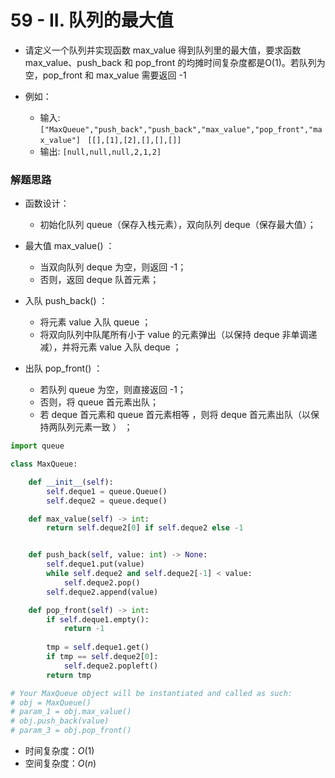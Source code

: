 
# 59 - II. 队列的最大值

* 请定义一个队列并实现函数 max_value 得到队列里的最大值，要求函数max_value、push_back 和 pop_front 的均摊时间复杂度都是O(1)。若队列为空，pop_front 和 max_value 需要返回 -1

* 例如：
    * 输入: `["MaxQueue","push_back","push_back","max_value","pop_front","max_value"]`
   ` [[],[1],[2],[],[],[]]`
    * 输出: `[null,null,null,2,1,2]`

### 解题思路

* 函数设计：
    * 初始化队列 queue（保存入栈元素），双向队列 deque（保存最大值）；

* 最大值 max_value() ：
    * 当双向队列 deque 为空，则返回 -1；
    * 否则，返回 deque 队首元素；

* 入队 push_back() ：
    * 将元素 value 入队 queue ；
    * 将双向队列中队尾所有小于 value 的元素弹出（以保持 deque 非单调递减），并将元素 value 入队 deque ；

* 出队 pop_front() ：
    * 若队列 queue 为空，则直接返回 -1；
    * 否则，将 queue 首元素出队；
    * 若 deque 首元素和 queue 首元素相等 ，则将 deque 首元素出队（以保持两队列元素一致 ） ；


```python
import queue

class MaxQueue:

    def __init__(self):
        self.deque1 = queue.Queue()
        self.deque2 = queue.deque()

    def max_value(self) -> int:
        return self.deque2[0] if self.deque2 else -1


    def push_back(self, value: int) -> None:
        self.deque1.put(value)
        while self.deque2 and self.deque2[-1] < value:
            self.deque2.pop()
        self.deque2.append(value)

    def pop_front(self) -> int:
        if self.deque1.empty():
            return -1
        
        tmp = self.deque1.get()
        if tmp == self.deque2[0]:
            self.deque2.popleft()
        return tmp

# Your MaxQueue object will be instantiated and called as such:
# obj = MaxQueue()
# param_1 = obj.max_value()
# obj.push_back(value)
# param_3 = obj.pop_front()
```

* 时间复杂度：$O(1)$
* 空间复杂度：$O(n)$

